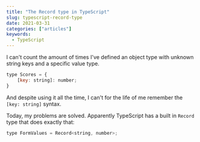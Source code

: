 ```yaml
---
title: "The Record type in TypeScript"
slug: typescript-record-type
date: 2021-03-31
categories: ["articles"]
keywords:
  - TypeScript
---
```


I can't count the amount of times I've defined an object type with unknown string keys and a specific value type.

```js
type Scores = {
    [key: string]: number;
}
```
And despite using it all the time, I can't for the life of me remember the `[key: string]` syntax.

Today, my problems are solved. Apparently TypeScript has a built in `Record` type that does exactly that:

```js
type FormValues = Record<string, number>;
```
